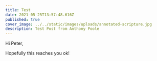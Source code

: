 ```yaml
---
title: Test
date: 2021-05-25T13:57:48.616Z
published: true
cover_image: ../../static/images/uploads/annotated-scripture.jpg
description: Test Post from Anthony Poole
---
```

Hi Peter,

Hopefully this reaches you ok!